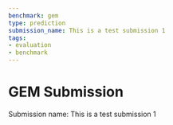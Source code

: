 ```yaml
---
benchmark: gem
type: prediction
submission_name: This is a test submission 1
tags:
- evaluation
- benchmark
---
```

# GEM Submission

Submission name: This is a test submission 1

